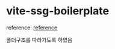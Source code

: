 # vite-ssg-boilerplate

reference: [reference](https://ogzhanolguncu.com/blog/react-ssr-ssg-from-scratch)

폴더구조를 따라가도록 하였음
